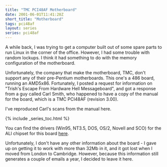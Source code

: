 ```yaml
---
title: "TMC PCI48AF Motherboard"
date: 2001-06-01T11:41:28Z
short_title: "Motherboard"
tags: pci48af
layout: series
series: pci48af
---
```


A while back, I was trying to get a computer built out of some spare parts to run Linux in the corner of the office.
However, I had some trouble with random lockups. I think it had something to do with the memory configuration of the
motherboard.

Unfortunately, the company that make the motherboard, TMC, don't support any of their pre-Pentium motherboards. This
one's a 486 board, running an AMD5x86. Fortunately, I posted a request for information on "Trish's Escape From Hardware
Hell Messageboard", and got a response from a guy called Carl Smith, who happened to have a copy of the manual for the
board, which is a TMC PCI48AF (revision 3.00).

I've reproduced Carl's scans from the manual here.

{% include _series_toc.html %}

You can find the drivers (Win95, NT3.5, DOS, OS/2, Novell and SCO) for the ALI chipset for this board
[here](/files/2001/2001-06-01-pci48af/ali_drivers.zip).

Unfortunately, I don't have any other information about the board - I gave up on getting it to work with more than 32Mb
in it, and it got lost when I moved from London to Cambridge.  However, because this information still generates a
couple of emails a year, I decided to leave it here.
